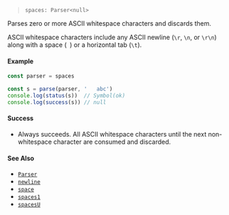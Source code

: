 <!--
 Copyright (c) 2020 Thomas J. Otterson
 
 This software is released under the MIT License.
 https://opensource.org/licenses/MIT
-->

> `spaces: Parser<null>`

Parses zero or more ASCII whitespace characters and discards them.

ASCII whitespace characters include any ASCII newline (`\r`, `\n`, or `\r\n`) along with a space (` `) or a horizontal tab (`\t`).

#### Example

```javascript
const parser = spaces

const s = parse(parser, '   abc')
console.log(status(s))  // Symbol(ok)
console.log(success(s)) // null
```

#### Success

* Always succeeds. All ASCII whitespace characters until the next non-whitespace character are consumed and discarded.

#### See Also

* [`Parser`](../types/parser.md)
* [`newline`](newline.md)
* [`space`](space.md)
* [`spaces1`](spaces1.md)
* [`spacesU`](spacesu.md)
